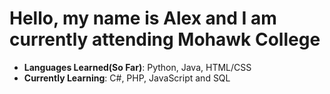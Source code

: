 <h1>Hello, my name is Alex and I am currently attending Mohawk College</h1>

 * <b>Languages Learned(So Far)</b>: Python, Java, HTML/CSS
 * <b>Currently Learning</b>: C#, PHP, JavaScript and SQL
 
 
<!---
Alexo416/Alexo416 is a ✨ special ✨ repository because its `README.md` (this file) appears on your GitHub profile.
You can click the Preview link to take a look at your changes.
--->
